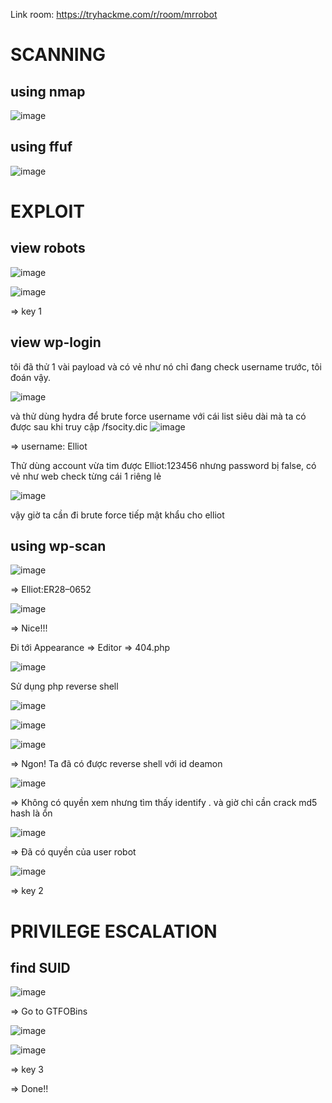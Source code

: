 Link room: https://tryhackme.com/r/room/mrrobot

# SCANNING
## using nmap
![image](https://github.com/user-attachments/assets/fea65f65-816c-4338-85cd-8df9b2dc6426)

## using ffuf
![image](https://github.com/user-attachments/assets/d0813492-d75e-4016-99ec-31644bc6347e)

# EXPLOIT
## view robots
![image](https://github.com/user-attachments/assets/33f0979a-c41d-408c-8a20-8389cec570ad)

![image](https://github.com/user-attachments/assets/2eb239a1-6350-4634-8917-ca06cc5593d8)

=> key 1

## view wp-login
tôi đã thử 1 vài payload và có vẻ như nó chỉ đang check username trước, tôi đoán vậy. 

![image](https://github.com/user-attachments/assets/b4e2bedb-05d2-46de-a80f-3e6fcea33ecf)

và thử dùng hydra để brute force username với cái list siêu dài mà ta có được sau khi truy cập /fsocity.dic
![image](https://github.com/user-attachments/assets/00a8241f-2010-4a7b-9044-c3125556257f)

=> username: Elliot

Thử dùng account vừa tim được Elliot:123456 nhưng password bị false, có vẻ như web check từng cái 1 riêng lẻ

![image](https://github.com/user-attachments/assets/96b4ee56-4ec8-47ef-8d78-dec7893f5977)

vậy giờ ta cần đi brute force tiếp mật khẩu cho elliot

## using wp-scan
![image](https://github.com/user-attachments/assets/baeb82fb-e25c-4c5c-b9d5-be9550eab22e)

=> Elliot:ER28–0652

![image](https://github.com/user-attachments/assets/27e02f6a-88ac-4b4d-8560-b3d31b75af5b)

=> Nice!!! 

Đi tới Appearance => Editor => 404.php

![image](https://github.com/user-attachments/assets/c442c5d8-a8f1-46d8-91e4-2ae75496cbd3)

Sử dụng php reverse shell 

![image](https://github.com/user-attachments/assets/0e6634ea-5a32-4bb6-8159-5b5eae697a8c)

![image](https://github.com/user-attachments/assets/7eb18103-2f93-4815-bfc7-964a3b3d6b79)

![image](https://github.com/user-attachments/assets/b2284b8c-cd6c-40f5-a64b-ed1e8e7eccf0)

=> Ngon! Ta đã có được reverse shell với id deamon

![image](https://github.com/user-attachments/assets/2c873a7d-c007-480d-bc84-1a0cbbdb8e9d)

=> Không có quyền xem nhưng tìm thấy identify . và giờ chỉ cần crack md5 hash là ổn

![image](https://github.com/user-attachments/assets/d0e22a79-fb5f-4805-b708-f9af2eeeed4e)

=> Đã có quyền của user robot

![image](https://github.com/user-attachments/assets/9cc8ac9b-1639-438a-af39-712a83cffb94)

=> key 2
# PRIVILEGE ESCALATION
## find SUID
![image](https://github.com/user-attachments/assets/4b9e7520-a383-417b-a038-5157ce525626)

=> Go to GTFOBins 

![image](https://github.com/user-attachments/assets/50f8ec3a-01a4-45c8-bcf6-810de75d14a8)

![image](https://github.com/user-attachments/assets/1d23b933-a012-464f-8742-04230693120c)

=> key 3

=> Done!!
